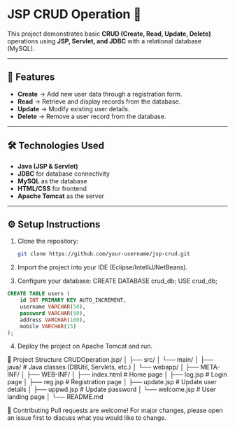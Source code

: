 # JSP CRUD Operation 🚀

This project demonstrates basic **CRUD (Create, Read, Update, Delete)** operations using **JSP, Servlet, and JDBC** with a relational database (MySQL).

---

## 📌 Features
- **Create** → Add new user data through a registration form.  
- **Read** → Retrieve and display records from the database.  
- **Update** → Modify existing user details.  
- **Delete** → Remove a user record from the database.  

---

## 🛠️ Technologies Used
- **Java (JSP & Servlet)**
- **JDBC** for database connectivity
- **MySQL** as the database
- **HTML/CSS** for frontend
- **Apache Tomcat** as the server

---

## ⚙️ Setup Instructions

1. Clone the repository:
   ```bash
   git clone https://github.com/your-username/jsp-crud.git
    ```
2. Import the project into your IDE (Eclipse/IntelliJ/NetBeans).

3. Configure your database:
CREATE DATABASE crud_db;
USE crud_db;
```sql
CREATE TABLE users (
    id INT PRIMARY KEY AUTO_INCREMENT,
    username VARCHAR(50),
    password VARCHAR(50),
    address VARCHAR(100),
    mobile VARCHAR(15)
);
```

4. Deploy the project on Apache Tomcat and run.

📂 Project Structure
CRUDOperation.jsp/
│
├── src/
│   └── main/
│       ├── java/                # Java classes (DBUtil, Servlets, etc.)
│       └── webapp/
│           ├── META-INF/
│           ├── WEB-INF/
│           ├── index.html       # Home page
│           ├── log.jsp          # Login page
│           ├── reg.jsp          # Registration page
│           ├── update.jsp       # Update user details
│           ├── uppwd.jsp        # Update password
│           └── welcome.jsp      # User landing page
│
└── README.md

🤝 Contributing
Pull requests are welcome! For major changes, please open an issue first to discuss what you would like to change.




